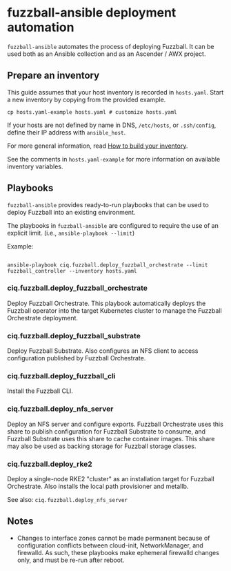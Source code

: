 # fuzzball-ansible deployment automation

`fuzzball-ansible` automates the process of deploying Fuzzball.
It can be used both as an Ansible collection and as an Ascender / AWX project.

## Prepare an inventory

This guide assumes that your host inventory is recorded in
`hosts.yaml`. Start a new inventory by copying from the provided
example.

    cp hosts.yaml-example hosts.yaml # customize hosts.yaml
    
If your hosts are not defined by name in DNS, `/etc/hosts`, or
`.ssh/config`, define their IP address with `ansible_host`.

For more general information, read [How to build your
inventory][ansible_inventory].

[ansible_inventory]: https://docs.ansible.com/ansible/latest/inventory_guide/intro_inventory.html

See the comments in `hosts.yaml-example` for more information on
available inventory variables.

## Playbooks

`fuzzball-ansible` provides ready-to-run playbooks that can be used to deploy Fuzzball into an existing environment.

The playbooks in `fuzzball-ansible` are configured to require the use of an explicit limit. (i.e., `ansible-playbook --limit`)

Example:

```shell

ansible-playbook ciq.fuzzball.deploy_fuzzball_orchestrate --limit fuzzball_controller --inventory hosts.yaml
```

### ciq.fuzzball.deploy_fuzzball_orchestrate

Deploy Fuzzball Orchestrate.
This playbook automatically deploys the Fuzzball operator into the target Kubernetes cluster to manage the Fuzzball Orchestrate deployment.

### ciq.fuzzball.deploy_fuzzball_substrate

Deploy Fuzzball Substrate.
Also configures an NFS client to access configuration published by Fuzzball Orchestrate.

### ciq.fuzzball.deploy_fuzzball_cli

Install the Fuzzball CLI.

### ciq.fuzzball.deploy_nfs_server

Deploy an NFS server and configure exports.
Fuzzball Orchestrate uses this share to publish configuration for Fuzzball Substrate to consume,
and Fuzzball Substrate uses this share to cache container images.
This share may also be used as backing storage for Fuzzball storage classes.

### ciq.fuzzball.deploy_rke2

Deploy a single-node RKE2 "cluster" as an installation target for Fuzzball Orchestrate.
Also installs the local path provisioner and metallb.

See also: `ciq.fuzzball.deploy_nfs_server`

## Notes

- Changes to interface zones cannot be made permanent because of
  configuration conflicts between cloud-init, NetworkManager, and
  firewalld. As such, these playbooks make ephemeral firewalld changes
  only, and must be re-run after reboot.
